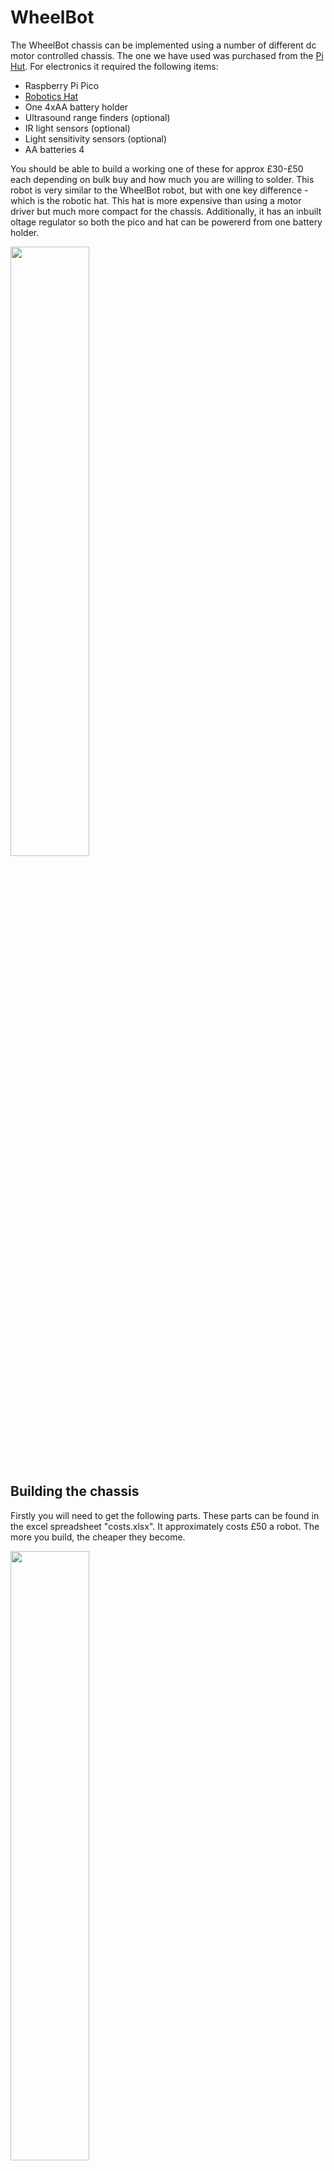 # WheelBot
The WheelBot chassis can be implemented using a number of different dc motor controlled chassis. The one we have used was purchased from the [Pi Hut](https://thepihut.com/products/adafruit-mini-3-layer-round-robot-chassis-kit-2wd-with-dc-motors). For electronics it required the following items:
- Raspberry Pi Pico
- [Robotics Hat](https://thepihut.com/products/robotics-board-for-raspberry-pi-pico)
- One 4xAA battery holder
- Ultrasound range finders (optional)
- IR light sensors (optional)
- Light sensitivity sensors (optional)
- AA batteries 4

You should be able to build a working one of these for approx £30-£50 each depending on bulk buy and how much you are willing to solder. This robot is very similar to the WheelBot robot, but with one key difference - which is the robotic hat. This hat is more expensive than using a motor driver but much more compact for the chassis. Additionally, it has an inbuilt oltage regulator so both the pico and hat can be powererd from one battery holder.

<img src="https://raw.githubusercontent.com/shepai/OpenEduBot/main/Assets/wheelBot2.jpg" width="50%" >


## Building the chassis
Firstly you will need to get the following parts. These parts can be found in the excel spreadsheet "costs.xlsx". It approximately costs £50 a robot. The more you build, the cheaper they become.

<img src="https://raw.githubusercontent.com/shepai/OpenEduBot/main/Assets/partList.PNG" width="50%" >

### Wiring

The wiring of the motors and battery needs to be in motors 3 and 4 for the library to be compatible. You may want to strip the ends of the wires off on the motors if it cannot be directly screwed into the robotics board.
The sensor inputs can be changed to any analogue pin, if you wish to add more then they can be used.

<img src="https://raw.githubusercontent.com/shepai/OpenEduBot/main/Assets/wiring.PNG" width="50%" >

### Step 1
Mount both of the motors on the chassis, using the side plates within the two rectangular slots on the chassis will keep the motors in place. This is the point that you can mount your chosen sensors for the lower level. If you are working with light sensors, this level is ideal.

<img src="https://raw.githubusercontent.com/shepai/OpenEduBot/main/Assets/step1.PNG" width="50%" >

#### Step 1.1 - Roller ball wheel
Mount the roller ball wheel inserting the screws from the bottom. If using sensors, mount the L-shaped bracket along with the roller ball wheel.

#### Step 1.2 - Light Sensors
Mount the light sensors to the L-brackets using a small standoff to offset the sensors.

#### Step 1.3 - 2nd Layer standoffs
Attach 4 long standoffs in the corners of the 2nd layer, along with 2 small standoffs to mount the main controller board.

### Step 2
Mount the main controller, make sure you have soldered some L-shaped pins underneath the Robotics board if you wish to use GPIO pins to interface with sensors. If you are using more HATs than just the robotics board, you may want to consider using Step 3 as your second layer.
<img src="https://raw.githubusercontent.com/shepai/OpenEduBot/main/Assets/step2.PNG" width="50%" >

### Step 3
It is ideal to have the batteries on the top, so they can be easily changed without having to unscrew the chassis.
<img src="https://raw.githubusercontent.com/shepai/OpenEduBot/main/Assets/step3.PNG" width="50%" >

#### Step 3.1 Wiring
Wire the motors into the motor controller connections on the main controller. Left/Right motor connections are interchangable in the software so do not worry about mixing them.

#### Step 3.2 Battery Wiring
Attach the battery connector into the Power BLK+RED connections on the main controller.

#### Step 3.3 Sensor Wiring
If using sensors, wire them up to the servos pins on the main controller, a single wire from the sensors should be connected to the L-shaped GPUIO pins that were soldered on the underside fo the controller.

### Step 4 - 3rd Layer
Mount the battery holder using a 2 double ended threaded pieces and 4 screws. Then mount the 3rd layer to the 4, 2nd layer standoffs. Then attach the battery connector to th eholder.

## Programming

The physical robot makes use of sensors and two motors. We can attach a USB to it and upload the code.

## Using a different IDE
Using a specific IDEs can be simpler for using MicroPython. [Thonny IDE](https://thonny.org/) is a simple IDE for uploading programs to the Raspberry Pi Pico. Once you have set up the IDE we can start [programming the board](https://projects.raspberrypi.org/en/projects/getting-started-with-the-pico).

### Step 1
Download the robot control library from [Github](https://raw.githubusercontent.com/shepai/OpenEduBot/main/Library/EduBot.py) and have handy in a folder.

### Step 2
You will need to connect the robot to your device via USB. Make sure you have Thonny IDE up. In the bottom right corner you should be able to select the interpreter for the IDE. We want Raspberry Pi Pico MicroPython.

<img src="https://projects-static.raspberrypi.org/projects/getting-started-with-the-pico/725a421f3b51a5674c539d6953db5f1892509475/en/images/thonny-micropython-pico-menu.png" width="35%" >

The software will ask you to install firmware for the Pico. Install it.

<img src="https://projects-static.raspberrypi.org/projects/getting-started-with-the-pico/725a421f3b51a5674c539d6953db5f1892509475/en/images/thonny-install-micropython-pico.png" width="35%" >

The shell should then show it is connected to the Pico. Try entering the following in the shell:

```
print("Hello, world!")
```

This code is compiling on the Pico board. Any code they you write and run will now be uploading to the device.


### Step 3
Open the downloaded EduBot.py in the Thonny IDE, and then go to File>Save As and a prompt will come up asking whether to install on the device or computer. Resave the file on the device with the same name. We do this so we can control the chassis hardware.

Pre-written examples can be found:
- Example.py

The EduBot.py found in [library](https://github.com/shepai/OpenEduBot/Library) must be uploaded in the same directory as your main code on the Raspberry Pi Pico.

We have used the [Thonny IDE](https://thonny.org/). Once downloaded this software allows you to connect to the Raspberry Pi Pico. Simply go to the bottom right corner of the window, and select an interpreter. We are using the Raspberry Pi Pico. Raspberry Pi have a [tutorial](https://projects.raspberrypi.org/en/projects/getting-started-with-the-pico) on getting set up with the Pico.

Once all connected you can load one of our examples in and click run. The robot will run this code while the USB is attached. To make it mobile, save the example as main.py on the Pico device, and it will run on boot.
